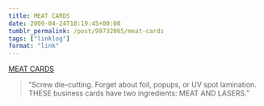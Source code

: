 ```yaml
---
title: MEAT CARDS
date: 2009-04-24T18:19:45+00:00
tumblr_permalink: /post/99732005/meat-cards
tags: ["linklog"]
format: "link"
---
```


[MEAT CARDS][1]

> &ldquo;Screw die-cutting. Forget about foil, popups, or UV spot lamination. THESE business cards have two ingredients: MEAT AND LASERS.&rdquo;

[1]: http://www.meatcards.com/
